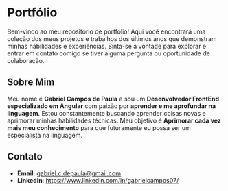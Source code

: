 # Portfólio

Bem-vindo ao meu repositório de portfólio! Aqui você encontrará uma coleção dos meus projetos e trabalhos dos últimos anos que demonstram minhas habilidades e experiências. Sinta-se à vontade para explorar e entrar em contato comigo se tiver alguma pergunta ou oportunidade de colaboração.

## Sobre Mim

Meu nome é **Gabriel Campos de Paula** e sou um **Desenvolvedor FrontEnd especializado em Angular** com paixão por **aprender e me aprofundar na linguagem**. Estou constantemente buscando aprender coisas novas e aprimorar minhas habilidades técnicas. Meu objetivo é **Aprimorar cada vez mais meu conhecimento** para que futuramente eu possa ser um especialista na linguagem.

## Contato

- **Email**: gabriel.c.depaula@gmail.com
- **LinkedIn**: https://www.linkedin.com/in/gabrielcampos07/

